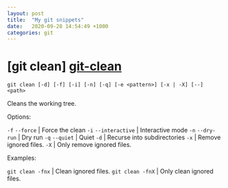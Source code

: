 ```yaml
---
layout: post
title:  "My git snippets"
date:   2020-09-28 14:54:49 +1000
categories: git
---
```


# [git clean] [git-clean] 
`git clean [-d] [-f] [-i] [-n] [-q] [-e <pattern>] [-x | -X] [--] <path>`

Cleans the working tree. 

Options: 

`-f` `--force` | Force the clean
`-i` `--interactive` | Interactive mode
`-n` `--dry-run` | Dry run
`-q` `--quiet` | Quiet
`-d` | Recurse into subdirectories
`-x` | Remove ignored files.
`-X` | Only remove ignored files. 

Examples:

`git clean -fnx` | Clean ignored files.
`git clean -fnX` | Only clean ignored files.



[git-clean]:   https://www.git-scm.com/docs/git-clean
